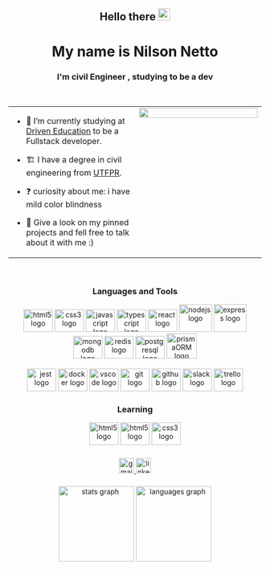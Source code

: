 <div align="center">
<h2> Hello there <img src="https://github.com/TheDudeThatCode/TheDudeThatCode/blob/master/Assets/Hi.gif" width="24" /> </h2>
  <h1>My name is Nilson Netto</h1>
  <h3>I'm civil Engineer , studying to be a dev</h3><br>
</div>

<table><tr><td valign="top" width="40%" border="hide">

- 🔭 I’m currently studying at [Driven Education](https://www.driven.com.br/) to be a Fullstack developer.  
  

- 🏗️ I have a degree in civil engineering from [UTFPR](http://www.utfpr.edu.br/).  

- ❓ curiosity about me: i have mild color blindness
  
- 📌 Give a look on my pinned projects and fell free to talk about it with me :)
  
</td><td valign="top" width="40%">

<div align="center">
<img src="https://media.giphy.com/media/uWKtW8ith0vTGI8F5Q/giphy.gif" align="center" style="width: 100%" />
</div>  


</td></tr></table>  

<br/>  

###

<div align="center">
  <h3>Languages and Tools</h3>
  <img src="https://cdn.jsdelivr.net/gh/devicons/devicon/icons/html5/html5-original-wordmark.svg" height="45" width="58" alt="html5 logo"  />
  <img src="https://cdn.jsdelivr.net/gh/devicons/devicon/icons/css3/css3-original-wordmark.svg" height="45" width="58" alt="css3 logo"  />
  <img src="https://cdn.jsdelivr.net/gh/devicons/devicon/icons/javascript/javascript-original.svg" height="45" width="58" alt="javascript logo"  />
  <img src="https://cdn.jsdelivr.net/gh/devicons/devicon/icons/typescript/typescript-original.svg" height="45" width="58" alt="typescript logo"  />
  <img src="https://cdn.jsdelivr.net/gh/devicons/devicon/icons/react/react-original-wordmark.svg" height="45" width="58" alt="react logo"  />
  <img src="https://cdn.jsdelivr.net/gh/devicons/devicon/icons/nodejs/nodejs-original-wordmark.svg" height="55" width="65" alt="nodejs logo"  />
  <img src="https://cdn.jsdelivr.net/gh/devicons/devicon/icons/express/express-original-wordmark.svg" height="55" width="65" alt="express logo"  />
  <img src="https://cdn.jsdelivr.net/gh/devicons/devicon/icons/mongodb/mongodb-original-wordmark.svg" height="45" width="58" alt="mongodb logo"  />
  <img src="https://cdn.jsdelivr.net/gh/devicons/devicon/icons/redis/redis-original-wordmark.svg" height="45" width="58" alt="redis logo"  />
  <img src="https://cdn.jsdelivr.net/gh/devicons/devicon/icons/postgresql/postgresql-original-wordmark.svg" height="45" width="58" alt="postgresql logo"  />
  <img src="https://cdn.worldvectorlogo.com/logos/prisma-2.svg" height="50" width="60" alt="prismaORM logo"  />
  <br />
  <br />  
  <img src="https://cdn.jsdelivr.net/gh/devicons/devicon/icons/jest/jest-plain.svg" height="45" width="58" alt="jest logo"  />
  <img src="https://cdn.jsdelivr.net/gh/devicons/devicon/icons/docker/docker-original-wordmark.svg" height="45" width="58" alt="docker logo"  />
  <img src="https://cdn.jsdelivr.net/gh/devicons/devicon/icons/vscode/vscode-original-wordmark.svg" height="45" width="58" alt="vscode logo"  />
  <img src="https://cdn.jsdelivr.net/gh/devicons/devicon/icons/git/git-original.svg" height="45" width="58" alt="git logo"  />
  <img src="https://cdn.jsdelivr.net/gh/devicons/devicon/icons/github/github-original.svg" height="45" width="58" alt="github logo"  />
  <img src="https://cdn.jsdelivr.net/gh/devicons/devicon/icons/slack/slack-original.svg" height="45" width="58" alt="slack logo"  />
  <img src="https://cdn.jsdelivr.net/gh/devicons/devicon/icons/trello/trello-plain.svg" height="45" width="58" alt="trello logo"  />
</div>

<div align="center">
  <h3>Learning</h3>
  <img src="https://cdn.jsdelivr.net/gh/devicons/devicon/icons/java/java-original-wordmark.svg" height="45" width="58" alt="html5 logo"  />
  <img src="https://cdn.jsdelivr.net/gh/devicons/devicon/icons/php/php-original.svg" height="45" width="58" alt="html5 logo"  />
  <img src="https://cdn.jsdelivr.net/gh/devicons/devicon/icons/vuejs/vuejs-original-wordmark.svg" height="45" width="58" alt="css3 logo"  />
</div>

  ###

<div align="center">
  <a href="mailto:eng.nilsonnetto@gmail.com" target="_blank">
    <img src="https://img.shields.io/static/v1?message=Gmail&logo=gmail&label=&color=D14836&logoColor=white&labelColor=&style=for-the-badge" height="30" alt="gmail logo"  />
  </a>
  <a href="https://www.linkedin.com/in/nilson-netto-76b820240/" target="_blank">
    <img src="https://img.shields.io/static/v1?message=LinkedIn&logo=linkedin&label=&color=0077B5&logoColor=white&labelColor=&style=for-the-badge" height="30" alt="linkedin logo"  />
  </a>
</div>

###

<div align="center">
  <img src="https://github-readme-stats.vercel.app/api?hide_title=false&hide_rank=false&show_icons=true&include_all_commits=true&count_private=true&disable_animations=false&theme=synthwave&locale=en&hide_border=true&username=nilsonnetto" height="150" alt="stats graph"  />
  <img src="https://github-readme-stats.vercel.app/api/top-langs?locale=en&hide_title=false&layout=compact&card_width=320&langs_count=5&theme=synthwave&hide_border=true&username=nilsonnetto" height="150" alt="languages graph"  />
</div>

###

